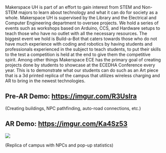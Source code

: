 Makerspace UH is part of an effort to gain interest from STEM and Non-STEM majors to learn about technology and what it can do for society as a whole. Makerspace UH is supervised by the Library and the Electrical and Computer Engineering department to oversee projects. We hold a series of events such as workshops based on Arduino, CCS, and Hardware setups to teach those who have no outlet with all the necessary resources. The biggest event we hold is Build-a-Bot that caters towards those who do not have much experience with coding and robotics by having students and professionals experienced in the subject to teach students, to put their skills to the test a competition is held at the end to give them the competitive spirit. Among other things Makerspace ECE has the primary goal of creating projects done by students to showcase at the ECEDHA Conference every year. This is to demonstrate what our students can do such as an Art piece that is a 3d printed replica of the campus that utilizes wireless charging and AR to bring in the newest technologies.

## Pre-AR Demo: https://imgur.com/R3Uslra 
(Creating buildings, NPC pathfinding, auto-road connections, etc.)

## AR Demo: https://imgur.com/Ka4Sz53 
![](https://i.imgur.com/Ka4Sz53.gif)

(Replica of campus with NPCs and pop-up statistics)
